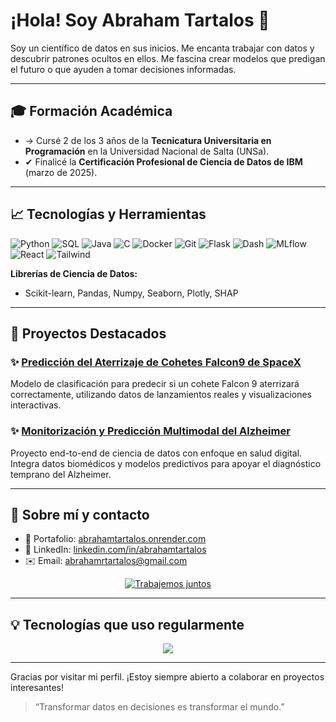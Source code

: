# ¡Hola! Soy Abraham Tartalos 🤖

Soy un científico de datos en sus inicios. Me encanta trabajar con datos y descubrir patrones ocultos en ellos. Me fascina crear modelos que predigan el futuro o que ayuden a tomar decisiones informadas.

---

## 🎓 Formación Académica

- → Cursé 2 de los 3 años de la **Tecnicatura Universitaria en Programación** en la Universidad Nacional de Salta (UNSa).
- ✔ Finalicé la **Certificación Profesional de Ciencia de Datos de IBM** (marzo de 2025).

---

## 📈 Tecnologías y Herramientas

![Python](https://img.shields.io/badge/-Python-3776AB?style=flat&logo=python&logoColor=white)
![SQL](https://img.shields.io/badge/-SQL-4479A1?style=flat&logo=postgresql&logoColor=white)
![Java](https://img.shields.io/badge/-Java-007396?style=flat&logo=java&logoColor=white)
![C](https://img.shields.io/badge/-C-00599C?style=flat&logo=c&logoColor=white)
![Docker](https://img.shields.io/badge/-Docker-2496ED?style=flat&logo=docker&logoColor=white)
![Git](https://img.shields.io/badge/-Git-F05032?style=flat&logo=git&logoColor=white)
![Flask](https://img.shields.io/badge/-Flask-000000?style=flat&logo=flask&logoColor=white)
![Dash](https://img.shields.io/badge/-Dash-00354A?style=flat&logo=plotly&logoColor=white)
![MLflow](https://img.shields.io/badge/-MLflow-2C3E50?style=flat&logo=mlflow&logoColor=white)
![React](https://img.shields.io/badge/-React-61DAFB?style=flat&logo=react&logoColor=black)
![Tailwind](https://img.shields.io/badge/-Tailwind%20CSS-38B2AC?style=flat&logo=tailwind-css&logoColor=white)

**Librerías de Ciencia de Datos:**
- Scikit-learn, Pandas, Numpy, Seaborn, Plotly, SHAP

---

## 📂 Proyectos Destacados

### ✨ [Predicción del Aterrizaje de Cohetes Falcon9 de SpaceX](https://github.com/AbrahamTartalos/prediccion-aterrizaje-falcon9-spacex)
Modelo de clasificación para predecir si un cohete Falcon 9 aterrizará correctamente, utilizando datos de lanzamientos reales y visualizaciones interactivas.

### ✨ [Monitorización y Predicción Multimodal del Alzheimer](https://github.com/AbrahamTartalos/alzheimer-multimodal-monitoring)
Proyecto end-to-end de ciencia de datos con enfoque en salud digital. Integra datos biomédicos y modelos predictivos para apoyar el diagnóstico temprano del Alzheimer.

---

## 👤 Sobre mí y contacto

- 📅 Portafolio: [abrahamtartalos.onrender.com](https://abrahamtartalos.onrender.com)
- 👤 LinkedIn: [linkedin.com/in/abrahamtartalos](https://www.linkedin.com/in/abrahamtartalos)
- ✉️ Email: abrahamrtartalos@gmail.com

<p align="center">
  <a href="mailto:abrahamrtartalos@gmail.com">
    <img src="https://img.shields.io/badge/-✨%20Trabajemos%20juntos%20-%23ff6600?style=for-the-badge&logo=gmail&logoColor=white" alt="Trabajemos juntos">
  </a>
</p>

---

## 💡 Tecnologías que uso regularmente

<p align="center">
  <img src="https://skillicons.dev/icons?i=python,sql,docker,git,flask,dash,react,tailwind,java,c&theme=light" />
</p>

---

Gracias por visitar mi perfil. ¡Estoy siempre abierto a colaborar en proyectos interesantes!

> “Transformar datos en decisiones es transformar el mundo.”


<!--
**AbrahamTartalos/AbrahamTartalos** is a ✨ _special_ ✨ repository because its `README.md` (this file) appears on your GitHub profile.

Here are some ideas to get you started:

- 🔭 I’m currently working on ...
- 🌱 I’m currently learning ...
- 👯 I’m looking to collaborate on ...
- 🤔 I’m looking for help with ...
- 💬 Ask me about ...
- 📫 How to reach me: ...
- 😄 Pronouns: ...
- ⚡ Fun fact: ...
-->

